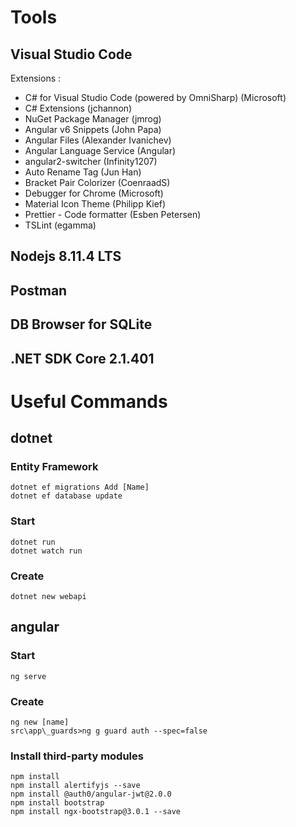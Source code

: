 # Tools
## Visual Studio Code
Extensions :
 * C# for Visual Studio Code (powered by OmniSharp) (Microsoft)
 * C# Extensions (jchannon)
 * NuGet Package Manager (jmrog)
 * Angular v6 Snippets (John Papa)
 * Angular Files (Alexander Ivanichev)
 * Angular Language Service (Angular)
 * angular2-switcher (Infinity1207)
 * Auto Rename Tag (Jun Han)
 * Bracket Pair Colorizer (CoenraadS)
 * Debugger for Chrome (Microsoft)
 * Material Icon Theme (Philipp Kief)
 * Prettier - Code formatter (Esben Petersen)
 * TSLint (egamma)

## Nodejs 8.11.4 LTS
## Postman
## DB Browser for SQLite
## .NET SDK Core 2.1.401

# Useful Commands
## dotnet
### Entity Framework
```
dotnet ef migrations Add [Name]
dotnet ef database update
```

### Start
```
dotnet run
dotnet watch run
```

### Create
```
dotnet new webapi
```

## angular
### Start
```
ng serve
```

### Create
```
ng new [name]
src\app\_guards>ng g guard auth --spec=false
```

### Install third-party modules
```
npm install
npm install alertifyjs --save
npm install @auth0/angular-jwt@2.0.0
npm install bootstrap
npm install ngx-bootstrap@3.0.1 --save
```
